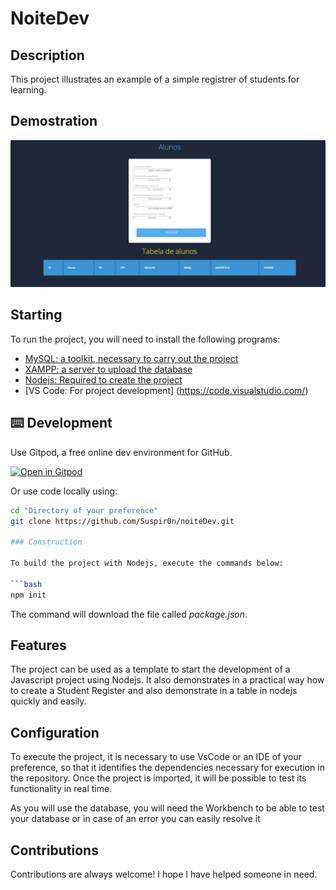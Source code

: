 #  NoiteDev

## Description 

This project illustrates an example of a simple registrer of students for learning.

## Demostration

![prototype](./img/prototype.png)

## Starting

To run the project, you will need to install the following programs:

- [MySQL: a toolkit, necessary to carry out the project](https://www.mysql.com/)
- [XAMPP: a server to upload the database](https://www.apachefriends.org/pt_br/index.html)
- [Nodejs: Required to create the project](https://nodejs.org/en/)
- [VS Code: For project development] (https://code.visualstudio.com/)

## ⌨️ Development

Use Gitpod, a free online dev environment for GitHub.

[![Open in Gitpod](https://gitpod.io/button/open-in-gitpod.svg)](https://gitpod.io/#https://github.com/Suspir0n/noiteDev.git)

Or use code locally using:
```bash
cd "Directory of your preference"
git clone https://github.com/Suspir0n/noiteDev.git

### Construction

To build the project with Nodejs, execute the commands below:

```bash
npm init
```

The command will download the file called *package.json*.

## Features

The project can be used as a template to start the development of a Javascript project using Nodejs. It also demonstrates in a practical way how to create a Student Register and also demonstrate in a table in nodejs quickly and easily.

## Configuration

To execute the project, it is necessary to use VsCode or an IDE of your preference, so that it identifies the dependencies necessary for execution in the repository. Once the project is imported, it will be possible to test its functionality in real time.

As you will use the database, you will need the Workbench to be able to test your database or in case of an error you can easily resolve it

## Contributions

Contributions are always welcome! I hope I have helped someone in need.
